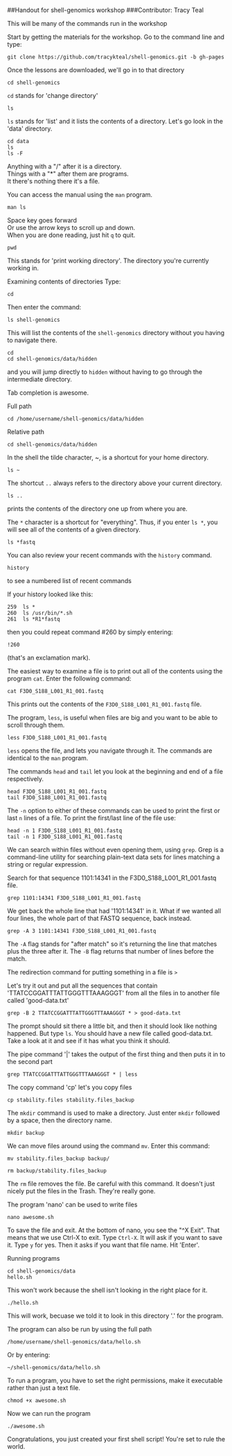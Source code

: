 ##Handout for shell-genomics workshop
###Contributor: Tracy Teal

This will be many of the commands run in the workshop

Start by getting the materials for the workshop.
Go to the command line and type:

    git clone https://github.com/tracykteal/shell-genomics.git -b gh-pages

Once the lessons are downloaded, we'll go in to that directory

    cd shell-genomics

`cd` stands for 'change directory'

    ls

`ls` stands for 'list' and it lists the contents of a directory.
Let's go look in the 'data' directory.

    cd data
    ls
    ls -F

Anything with a "/" after it is a directory.  
Things with a "*" after them are programs.  
It there's nothing there it's a file.

You can access the manual using the `man` program.

    man ls

Space key goes forward  
Or use the arrow keys to scroll up and down.  
When you are done reading, just hit `q` to quit.

    pwd

This stands for 'print working directory'. The directory you're currently
working in.

Examining contents of directories
Type:

    cd

Then enter the command:

    ls shell-genomics

This will list the contents of the `shell-genomics` directory without
you having to navigate there.

    cd
    cd shell-genomics/data/hidden

and you will jump directly to `hidden` without having to go through
the intermediate directory.

Tab completion is awesome.

Full path

    cd /home/username/shell-genomics/data/hidden

Relative path

    cd shell-genomics/data/hidden

In the shell the tilde character, ~, is a shortcut
for your home directory.

    ls ~

The shortcut `..` always refers to the directory
above your current directory.

    ls ..

prints the contents of the directory one up from
where you are.

The `*` character is a shortcut for "everything". Thus, if
you enter `ls *`, you will see all of the contents of a given
directory.

    ls *fastq

You can also review your recent commands with the `history` command.  

    history

to see a numbered list of recent commands

If your history looked like this:

    259  ls *
    260  ls /usr/bin/*.sh
    261  ls *R1*fastq

then you could repeat command #260 by simply entering:

    !260

(that's an exclamation mark).

The easiest way to examine a file is to print out all of the
contents using the program `cat`. Enter the following command:

    cat F3D0_S188_L001_R1_001.fastq

This prints out the contents of the `F3D0_S188_L001_R1_001.fastq` file.

The program, `less`, is useful when files are big and
you want to be able to scroll through them.

    less F3D0_S188_L001_R1_001.fastq

`less` opens the file, and lets you navigate through it. The commands
are identical to the `man` program.

The commands `head` and `tail` let you look at
the beginning and end of a file respectively.

    head F3D0_S188_L001_R1_001.fastq
    tail F3D0_S188_L001_R1_001.fastq

The `-n` option to either of these commands can be used to print the
first or last `n` lines of a file. To print the first/last line of the
file use:

    head -n 1 F3D0_S188_L001_R1_001.fastq
    tail -n 1 F3D0_S188_L001_R1_001.fastq

We can search within files without even opening them,
using `grep`. Grep is a command-line utility for searching
plain-text data sets for lines matching a string or
regular expression.

Search for that sequence 1101:14341 in the F3D0_S188_L001_R1_001.fastq file.

    grep 1101:14341 F3D0_S188_L001_R1_001.fastq

We get back the whole line that had '1101:14341' in it. What if we wanted all
four lines, the whole part of that FASTQ sequence, back instead.

    grep -A 3 1101:14341 F3D0_S188_L001_R1_001.fastq

The `-A` flag stands for "after match" so it's returning the line that
matches plus the three after it. The `-B` flag returns that number of lines
before the match.

The redirection command for putting something in a file is `>`

Let's try it out and put all the sequences that contain 'TTATCCGGATTTATTGGGTTTAAAGGGT'
from all the files in to another file called 'good-data.txt'

    grep -B 2 TTATCCGGATTTATTGGGTTTAAAGGGT * > good-data.txt

The prompt should sit there a little bit, and then it should look like nothing
happened. But type `ls`. You should have a new file called good-data.txt. Take
a look at it and see if it has what you think it should.

The pipe command '|' takes the output of the first
thing and then puts it in to the second part

    grep TTATCCGGATTTATTGGGTTTAAAGGGT * | less

The copy command 'cp' let's you copy files

    cp stability.files stability.files_backup

The `mkdir` command is used to make a directory. Just enter `mkdir`
followed by a space, then the directory name.

    mkdir backup

We can move files around using the command `mv`. Enter this command:

    mv stability.files_backup backup/

    rm backup/stability.files_backup

The `rm` file removes the file. Be careful with this command. It doesn't
just nicely put the files in the Trash. They're really gone.

The program 'nano' can be used to write files

    nano awesome.sh

To save the file and exit. At the bottom of nano, you see the "^X Exit". That
means that we use Ctrl-X to exit. Type `Ctrl-X`. It will ask if you want to save it. Type `y` for yes.
Then it asks if you want that file name. Hit 'Enter'.

Running programs

    cd shell-genomics/data
    hello.sh

This won't work because the shell isn't looking
in the right place for it.

    ./hello.sh

This will work, becuase we told it to look in this
directory '.' for the program.

The program can also be run by using the full path

    /home/username/shell-genomics/data/hello.sh

Or by entering:

    ~/shell-genomics/data/hello.sh

To run a program, you have to set the right permissions, make it
executable rather than just a text file.

    chmod +x awesome.sh

Now we can run the program

    ./awesome.sh

Congratulations, you just created your first shell script! You're set to rule the world.
